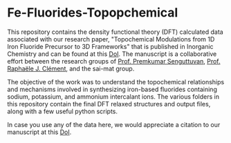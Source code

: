 # Fe-Fluorides-Topopchemical

This repository contains the density functional theory (DFT) calculated data associated with our research paper, "Topochemical Modulations from 1D Iron Fluoride Precursor to 3D Frameworks" that is published in Inorganic Chemistry and can be found at this <a href="http://127.0.0.1:4000/papers/ghosh-ic/#:~:text=10.1021/acs.inorgchem.4c00425">DoI</a>. The manuscript is a collaborative effort between the research groups of <a href="https://energystoragejncasr.wixsite.com/energylab/group">Prof. Premkumar Senguttuvan</a>, <a href="https://clement.materials.ucsb.edu/">Prof. Raphaële J. Clément</a>, and the sai-mat group.

The objective of the work was to understand the topochemical relationships and mechanisms involved in synthesizing iron-based fluorides containing sodium, potassium, and ammonium intercalant ions. The various folders in this repository contain the final DFT relaxed structures and output files, along with a few useful python scripts.

In case you use any of the data here, we would appreciate a citation to our manuscript at this <a href="http://127.0.0.1:4000/papers/ghosh-ic/#:~:text=10.1021/acs.inorgchem.4c00425">DoI</a>.

